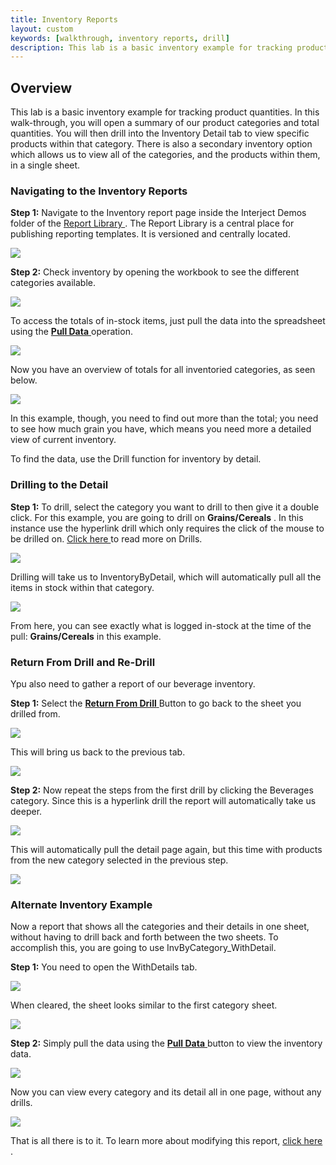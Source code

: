 ```yaml
---
title: Inventory Reports
layout: custom
keywords: [walkthrough, inventory reports, drill]
description: This lab is a basic inventory example for tracking product quantities. In this walk-through, you will open a summary of our product categories and total quantities. You will then drill into the Inventory Detail tab to view specific products within that category
---
```


##  **Overview** 

This lab is a basic inventory example for tracking product quantities. In this walk-through, you will open a summary of our product categories and total quantities. You will then drill into the Inventory Detail tab to view specific products within that category. There is also a secondary inventory option which allows us to view all of the categories, and the products within them, in a single sheet. 


###  Navigating to the Inventory Reports 

**Step 1:** Navigate to the Inventory report page inside the Interject Demos folder of the  [ Report Library ](/wAbout/Report-Library-Basics.html) . The Report Library is a central place for publishing reporting templates. It is versioned and centrally located. 

![](/images/Inventory/image2017-6-27_17-6-52.png)

**Step 2:** Check inventory by opening the workbook to see the different categories available. 

![](/images/Inventory/02.png)

  


To access the totals of in-stock items, just pull the data into the spreadsheet using the [ **Pull Data** ](/wGetStarted/Interject-Ribbon-Menu-Items.html) operation. 

![](/images/Inventory/image2017-6-12_17-32-49.png)

Now you have an overview of totals for all inventoried categories, as seen below. 

![](/images/Inventory/04.png)   

In this example, though, you need to find out more than the total; you need to see how much grain you have, which means you need more a detailed view of current inventory. 

To find the data, use the Drill function for inventory by detail. 


###  Drilling to the Detail 

**Step 1:** To drill, select the category you want to drill to then give it a double click. For this example, you are going to drill on **Grains/Cereals** . In this instance use the hyperlink drill which only requires the click of the mouse to be drilled on. [ Click here ](/wGetStarted/Drilling-Between-Reports.html) to read more on Drills. 

![](/images/Inventory/2.01-drilling-drill-on-grains-and-cereals.gif)   


Drilling will take us to InventoryByDetail, which will automatically pull all the items in stock within that category. 

![](/images/Inventory/06.png)

From here, you can see exactly what is logged in-stock at the time of the pull: **Grains/Cereals** in this example. 

###  Return From Drill and Re-Drill 

Ypu also need to gather a report of our beverage inventory. 

**Step 1:** Select the [ **Return From Drill** ](/wGetStarted/Interject-Ribbon-Menu-Items.html#return-from-drill) Button to go back to the sheet you drilled from.   

![](/images/Inventory/07.png)

This will bring us back to the previous tab. 

![](/images/Inventory/08.png)

**Step 2:** Now repeat the steps from the first drill by clicking the Beverages category. Since this is a hyperlink drill the report will automatically take us deeper. 

![](/images/Inventory/3.02-return-from-drill-drill-on-beverages.gif)   

This will automatically pull the detail page again, but this time with products from the new category selected in the previous step. 

![](/images/Inventory/image2017-8-14_7-54-29.png)   

###  Alternate Inventory Example 

Now a report that shows all the categories and their details in one sheet, without having to drill back and forth between the two sheets. To accomplish this, you are going to use InvByCategory_WithDetail. 

**Step 1:** You need to open the WithDetails tab. 

![](/images/Inventory/11.png)   

When cleared, the sheet looks similar to the first category sheet. 

![](/images/Inventory/image2017-6-9_14-21-7.png)

  


**Step 2:** Simply pull the data using the [ **Pull Data** ](/wGetStarted/Interject-Ribbon-Menu-Items.html) button to view the inventory data. 

![](/images/Inventory/image2017-6-9_14-22-56.png)

Now you can view every category and its detail all in one page, without any drills. 

![](/images/Inventory/14.png)

That is all there is to it. To learn more about modifying this report, [ click here ](/wGetStarted/L-Modify-InventoryReport.html). 


  

